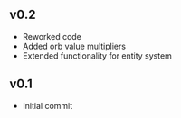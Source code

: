 ## v0.2
- Reworked code
- Added orb value multipliers
- Extended functionality for entity system

## v0.1
- Initial commit